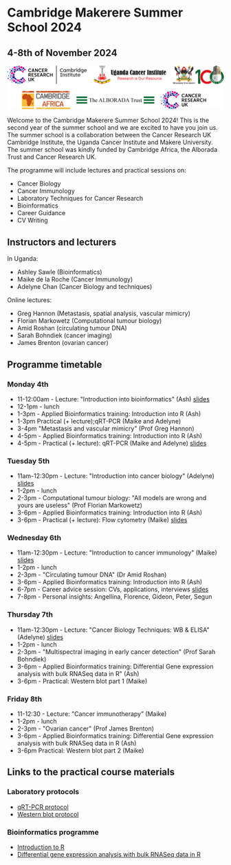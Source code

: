 # Cambridge Makerere Summer School 2024
## 4-8th of November 2024 

![](./images/Logos2024.png)

Welcome to the Cambridge Makerere Summer School 2024! This is the second year of the summer school and we are excited to have you join us. The summer school is a collaboration between the Cancer Research UK Cambridge Institute, the Uganda Cancer Institute and Makere University. The summer school was kindly funded by Cambridge Africa, the Alborada Trust and Cancer Research UK.

The programme will include lectures and practical sessions on:

* Cancer Biology    
* Cancer Immunology    
* Laboratory Techniques for Cancer Research   
* Bioinformatics    
* Career Guidance    
* CV Writing   

## Instructors and lecturers

In Uganda:

* Ashley Sawle (Bioinformatics)   
* Maike de la Roche (Cancer Immunology)   
* Adelyne Chan (Cancer Biology and techniques)  

Online lectures:

* Greg Hannon (Metastasis, spatial analysis, vascular mimicry)     
* Florian Markowetz (Computational tumour biology)    
* Amid Roshan (circulating tumour DNA)    
* Sarah Bohndiek (cancer imaging)     
* James Brenton (ovarian cancer)    

## Programme timetable

### Monday 4th

* 11-12:00am - Lecture: "Introduction into bioinformatics" (Ash) [slides](lecture_slides/BioinformaticsLecture.pdf)
* 12-1pm - lunch  
* 1-3pm - Applied Bioinformatics training: Introduction into R  (Ash) 
* 1-3pm Practical (+ lecture);qRT-PCR (Maike and Adelyne)  
* 3-4pm "Metastasis and vascular mimicry" (Prof Greg Hannon)  
* 4-5pm - Applied Bioinformatics training: Introduction into R (Ash)  
* 4-5pm - Practical (+ lecture): qRT-PCR (Maike and Adelyne) [slides](lecture_slides/qPCR_lecture.pdf)  

### Tuesday 5th

* 11am-12:30pm - Lecture: "Introduction into cancer biology" (Adelyne) [slides](lecture_slides/Introduction_to_Cancer_Biology.pdf)    
* 1-2pm - lunch   
* 2-3pm - Computational tumour biology: "All models are wrong and yours are useless" (Prof Florian Markowetz)   
* 3-6pm - Applied Bioinformatics training: Introduction into R (Ash)   
* 3-6pm - Practical (+ lecture): Flow cytometry (Maike) [slides](lecture_slides/Flow_Cytometry_lecture.pdf)  

### Wednesday 6th

* 11am-12:30pm - Lecture: "Introduction to cancer immunology" (Maike) [slides](lecture_slides/Introduction_into_cancer_immunology_and_immunotherapy.pdf) 
* 1-2pm - lunch  
* 2-3pm - "Circulating tumour DNA" (Dr Amid Roshan)  
* 3-6pm - Applied Bioinformatics training: Introduction into R (Ash)  
* 6-7pm - Career advice session: CVs, applications, interviews [slides](lecture_slides/CV_and_career_advice.pdf) 
* 7-8pm - Personal insights: Angellina, Florence, Gideon, Peter, Segun  

### Thursday 7th

* 11am-12:30pm - Lecture: "Cancer Biology Techniques: WB & ELISA" (Adelyne) [slides](lecture_slides/Western_Blot_and_ELISA.pdf)
* 1-2pm - lunch
* 2-3pm - "Multispectral imaging in early cancer detection" (Prof Sarah Bohndiek)
* 3-6pm - Applied Bioinformatics training: Differential Gene expression analysis with bulk RNASeq data in R" (Ash)
* 3-6pm - Practical: Western blot part 1 (Maike)

### Friday 8th

* 11-12:30 - Lecture: "Cancer immunotherapy” (Maike)
* 1-2pm - lunch
* 2-3pm - "Ovarian cancer" (Prof James Brenton)
* 3-6pm - Applied Bioinformatics training: Differential Gene expression analysis with bulk RNASeq data in R (Ash)
* 3-6pm Practical: Western blot part 2 (Maike)

## Links to the practical course materials

### Laboratory protocols

* [qRT-PCR protocol](protocols/qRT-PCR_protocol.docx)
* [Western blot protocol](protocols/Western_blot_protocol.docx)

### Bioinformatics programme

* [Introduction to R](Reverse_Summer_School_2024_R_Intro/docs/index.html)
* [Differential gene expression analysis with bulk RNASeq data in R](Reverse_Summer_School_2024_RNAseq/index.md)